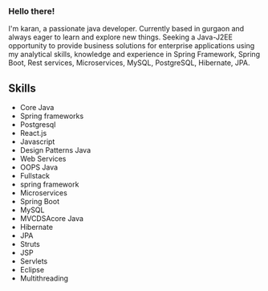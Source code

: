 ### Hello there! 
I'm karan, a passionate java developer. Currently based in gurgaon and always eager to learn and explore new things. Seeking a Java-J2EE opportunity to provide business solutions for enterprise 
applications using my analytical skills, knowledge and experience in Spring Framework, Spring 
Boot, Rest services, Microservices, MySQL, PostgreSQL, Hibernate, JPA.
## Skills 
* Core Java
* Spring frameworks
* Postgresql
* React.js
* Javascript
* Design Patterns Java
* Web Services
* OOPS Java
* Fullstack
* spring framework
* Microservices
* Spring Boot
* MySQL
* MVCDSAcore Java
* Hibernate
* JPA
* Struts
* JSP
* Servlets
* Eclipse
* Multithreading
